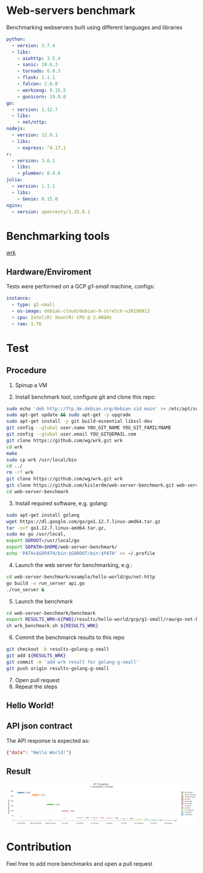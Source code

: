 # Web-servers benchmark

Benchmarking webservers built using different languages and libraries

```yaml
python:
  - version: 3.7.4
  - libs:
    - aiohttp: 3.5.4
    - sanic: 19.6.3
    - tornado: 6.0.3
    - flask: 1.1.1
    - falcon: 2.0.0
    - werkzeug: 0.15.5
    - gunicorn: 19.9.0
go: 
  - version: 1.12.7
  - libs: 
    - net/nttp: 
nodejs:
  - version: 12.9.1
  - libs: 
    - express: ^4.17.1
r:
  - version: 3.6.1
  - libs:
    - plumber: 0.4.6
julia:
  - version: 1.1.1
  - libs:
    - Genie: 0.15.0
nginx:
  - version: openresty/1.15.8.1
```

# Benchmarking tools

<a href="https://github.com/wg/wrk/" target="_blank">wrk</a>

## Hardware/Enviroment

Tests were performed on a GCP <em>g1-small</em> machine, configs:

```yaml
instance:
  - type: g1-small
  - os-image: debian-cloud/debian-9-stretch-v20190813
  - cpu: Intel(R) Xeon(R) CPU @ 2.00GHz
  - ram: 1.7G
```

# Test

## Procedure

1. Spinup a VM

2. Install benchmark tool, configure git and clone this repo:

```bash
sudo echo 'deb http://ftp.de.debian.org/debian sid main' >> /etc/apt/sources.list
sudo apt-get update && sudo apt-get -y upgrade
sudo apt-get install -y git build-essential libssl-dev
git config --global user.name YOU_GIT_NAME YOU_GIT_FAMILYNAME
git config --global user.email YOU_GIT@EMAIL.com
git clone https://github.com/wg/wrk.git wrk
cd wrk
make
sudo cp wrk /usr/local/bin
cd ../
rm -rf wrk
git clone https://github.com/wg/wrk.git wrk
git clone https://github.com/kislerdm/web-server-benchmark.git web-server-benchmark
cd web-server-benchmark
```

3. Install required software, e.g. golang:

```bash
sudo apt-get install golang
wget https://dl.google.com/go/go1.12.7.linux-amd64.tar.gz
tar -xvf go1.12.7.linux-amd64.tar.gz,
sudo mv go /usr/local,
export GOROOT=/usr/local/go
export GOPATH=$HOME/web-server-benchmark/
echo 'PATH=$GOPATH/bin:$GOROOT/bin:$PATH' >> ~/.profile
```  

4. Launch the web server for benchmarking, e.g.:

```bash
cd web-server-benchmark/example/hello-world/go/net-http
go build -o run_server api.go
./run_server &
```

5. Launch the benchmark

```bash
cd web-server-benchmark/benchmark
export RESULTS_WRK=${PWD}/results/hello-world/gcp/g1-small/raw/go-net-http.txt
sh wrk_benchmark.sh ${RESULTS_WRK}
```

6. Commit the benchmarck results to this repo
   
```bash
git checkout -b results-golang-g-small
git add ${RESULTS_WRK}
git commit -m 'add wrk result for golang-g-small'
git push origin results-golang-g-small
```

7. Open pull request
8. Repeat the steps



## Hello World!

## API json contract

The API response is expected as:

```json
{"data": "Hello World!"}
```

## Result

![Throughput](benchmark/results/hello-world/gcp/g1-small/c1_t1_d10.jpg)

# Contribution

Feel free to add more benchmarks and open a pull request